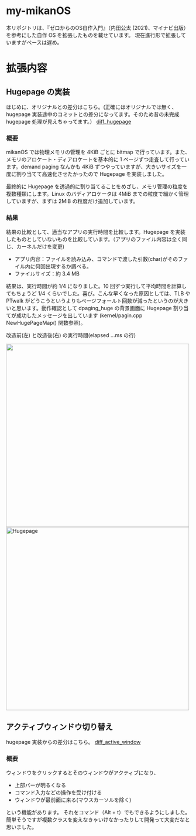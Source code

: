 # my-mikanOS
本リポジトリは、『ゼロからのOS自作入門』（内田公太 (2021)、マイナビ出版）を参考にした自作 OS を拡張したものを載せています。
現在進行形で拡張していますがペースは遅め。


# 拡張内容
## Hugepage の実装
はじめに、オリジナルとの差分はこちら。(正確にはオリジナルでは無く、hugepage 実装途中のコミットとの差分になってます。そのため昔の未完成 hugepage 処理が見えちゃってます。）
[diff_hugepage](https://github.com/kkk1731/my-mikanOS/commit/bd641a88ddd68bfc7f88b2a90083a89b1a58a4fb#diff-0d6c189bc4fc1bce5a92f744d27cae3313d2f264c04e202c78941e7c33eade9f)
### 概要
mikanOS では物理メモリの管理を 4KiB ごとに bitmap で行っています。また、メモリのアロケート・ディアロケートを基本的に 1 ページずつ走査して行っています。demand paging なんかも 4KiB ずつやっていますが、大きいサイズを一度に割り当てて高速化させたかったので Hugepage を実装しました。

最終的に Hugepage を透過的に割り当てることをめざし、メモリ管理の粒度を複数種類にします。Linux のバディアロケータは 4MiB までの粒度で細かく管理していますが、まずは 2MiB の粒度だけ追加しています。

### 結果
結果の比較として、適当なアプリの実行時間を比較します。Hugepage を実装したものとしていないものを比較しています。（アプリのファイル内容は全く同じ、カーネルだけを変更)
- アプリ内容：ファイルを読み込み、コマンドで渡した引数(char)がそのファイル内に何回出現するか調べる。
- ファイルサイズ：約 3.4 MB

結果は、実行時間が約 1/4 になりました。10 回ずつ実行して平均時間を計算してもちょうど 1/4 くらいでした。喜び。こんな早くなった原因としては、TLB や PTwalk がどうこうというよりもページフォールト回数が減ったというのが大きいと思います。動作確認として dpaging_huge の背景画面に Hugepage 割り当てが成功したメッセージを出しています (kernel/pagin.cpp NewHugePageMap() 関数参照)。

改造前(左) と改造後(右) の実行時間(elapsed ...ms の行)
<p>
  <img src="https://user-images.githubusercontent.com/73451469/213874622-9c6dd258-39ff-4f27-bd58-30703624080c.png"　alt="Regular page" width=500>
  <img src="https://user-images.githubusercontent.com/73451469/213874552-eb1b1bf0-5ec7-4666-ac92-8cca86829ce5.png" alt="Hugepage" width=500>
</p>


## アクティブウィンドウ切り替え
hugepage 実装からの差分はこちら。
[diff_active_window](https://github.com/kkk1731/my-mikanOS/commit/cb106f69f6c978a4db369e049489b6d39152eabe)
### 概要
ウィンドウをクリックするとそのウィンドウがアクティブになり、
- 上部バーが明るくなる
- コマンド入力などの操作を受け付ける
- ウィンドウが最前面に来る(マウスカーソルを除く)

という機能があります。
それをコマンド（Alt + t）でもできるようにしました。
簡単そうですが複数クラスを変えなきゃいけなかったりして開発って大変だなと思いました。
